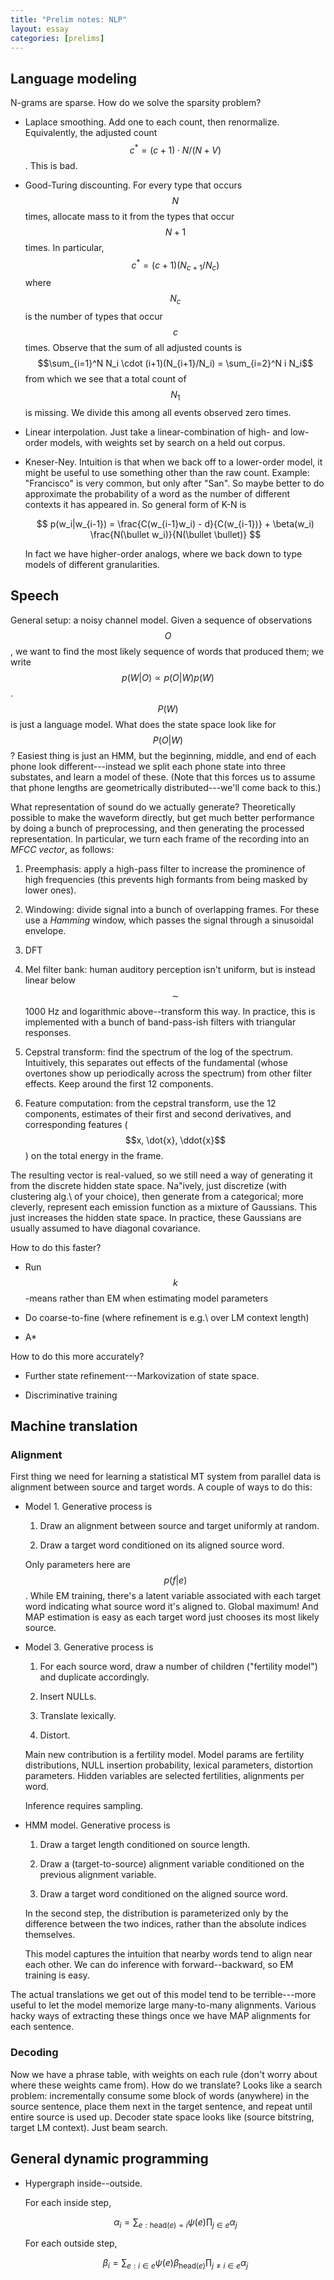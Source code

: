 ```yaml
---
title: "Prelim notes: NLP"
layout: essay
categories: [prelims]
---
```


## Language modeling

N-grams are sparse. How do we solve the sparsity problem?

-   Laplace smoothing. Add one to each count, then renormalize. Equivalently, the
    adjusted count $$c^* = (c + 1) \cdot N / (N+V)$$. This is bad.

-   Good-Turing discounting. For every type that occurs $$N$$ times, allocate mass
    to it from the types that occur $$N+1$$ times. In particular, $$c^* = (c+1)
    (N_{c+1} / N_c)$$ where $$N_c$$ is the number of types that occur $$c$$ times.
    Observe that the sum of all adjusted counts is $$\sum_{i=1}^N
    N_i \cdot (i+1)(N_{i+1}/N_i) = \sum_{i=2}^N i N_i$$ from which we see that a
    total count of $$N_1$$ is missing. We divide this among all events observed
    zero times.

-   Linear interpolation. Just take a linear-combination of high- and low-order
    models, with weights set by search on a held out corpus.

-   Kneser-Ney. Intuition is that when we back off to a lower-order model, it
    might be useful to use something other than the raw count. Example:
    "Francisco" is very common, but only after "San". So maybe better to do
    approximate the probability of a word as the number of different contexts it
    has appeared in. So general form of K-N is

    $$ 
    p(w_i|w_{i-1}) = \frac{C(w_{i-1}w_i) - d}{C(w_{i-1})} + \beta(w_i)
    \frac{N(\bullet w_i)}{N(\bullet \bullet)}
    $$

    In fact we have higher-order analogs, where we back down to type models of
    different granularities.

## Speech

General setup: a noisy channel model. Given a sequence of observations $$O$$, we
want to find the most likely sequence of words that produced them; we write
$$p(W|O) \propto p(O|W) p(W)$$. $$P(W)$$ is just a language model. What does the
state space look like for $$P(O|W)$$? Easiest thing is just an HMM, but the
beginning, middle, and end of each phone look different---instead we split each
phone state into three substates, and learn a model of these. (Note that this
forces us to assume that phone lengths are geometrically distributed---we'll
come back to this.)

What representation of sound do we actually generate? Theoretically possible to
make the waveform directly, but get much better performance by doing a bunch of
preprocessing, and then generating the processed representation. In particular,
we turn each frame of the recording into an _MFCC vector_, as follows:

1. Preemphasis: apply a high-pass filter to increase the prominence of high
   frequencies (this prevents high formants from being masked by lower ones).

2. Windowing: divide signal into a bunch of overlapping frames. For these use
   a _Hamming_ window, which passes the signal through a sinusoidal envelope.

3. DFT

4. Mel filter bank: human auditory perception isn't uniform, but is instead
   linear below $$\sim$$1000 Hz and logarithmic above--transform this way. In
   practice, this is implemented with a bunch of band-pass-ish filters with
   triangular responses.

5. Cepstral transform: find the spectrum of the log of the spectrum.
   Intuitively, this separates out effects of the fundamental (whose overtones
   show up periodically across the spectrum) from other filter effects.
   Keep around the first 12 components.

6. Feature computation: from the cepstral transform, use the 12 components,
   estimates of their first and second derivatives, and corresponding features
   ($$x, \dot{x}, \ddot{x}$$) on the total energy in the frame.

The resulting vector is real-valued, so we still need a way of generating it
from the discrete hidden state space. Na\"ively, just discretize (with
clustering alg.\ of your choice), then generate from a categorical; more
cleverly, represent each emission function as a mixture of Gaussians. This just
increases the hidden state space. In practice, these Gaussians are usually
assumed to have diagonal covariance.

How to do this faster?

- Run $$k$$-means rather than EM when estimating model parameters

- Do coarse-to-fine (where refinement is e.g.\ over LM context length)

- A*

How to do this more accurately?

- Further state refinement---Markovization of state space.

- Discriminative training

## Machine translation

### Alignment

First thing we need for learning a statistical MT system from parallel data is
alignment between source and target words. A couple of ways to do this:

-   Model 1. Generative process is

    1.  Draw an alignment between source and target uniformly at random.

    2.  Draw a target word conditioned on its aligned source word.

    Only parameters here are $$p(f|e)$$. While EM training, there's a latent
    variable associated with each target word indicating what source word it's
    aligned to. Global maximum! And MAP estimation is easy as each target word
    just chooses its most likely source.

-   Model 3. Generative process is

    1.  For each source word, draw a number of children ("fertility model") and
        duplicate accordingly.

    2.  Insert NULLs.

    3.  Translate lexically.

    4.  Distort.

    Main new contribution is a fertility model. Model params are fertility
    distributions, NULL insertion probability, lexical parameters, distortion
    parameters. Hidden variables are selected fertilities, alignments per word.

    Inference requires sampling.

-   HMM model. Generative process is

    1.  Draw a target length conditioned on source length.

    2.  Draw a (target-to-source) alignment variable conditioned on the previous
        alignment variable.

    3.  Draw a target word conditioned on the aligned source word.

    In the second step, the distribution is parameterized only by the difference
    between the two indices, rather than the absolute indices themselves.

    This model captures the intuition that nearby words tend to align near
    each other. We can do inference with forward--backward, so EM training is
    easy.

The actual translations we get out of this model tend to be terrible---more
useful to let the model memorize large many-to-many alignments. Various hacky
ways of extracting these things once we have MAP alignments for each sentence.

### Decoding

Now we have a phrase table, with weights on each rule (don't worry about where
these weights came from). How do we translate? Looks like a search problem:
incrementally consume some block of words (anywhere) in the source sentence,
place them next in the target sentence, and repeat until entire source is used
up. Decoder state space looks like (source bitstring, target LM context). Just
beam search.

## General dynamic programming

-   Hypergraph inside--outside. 

    For each inside step,

    $$ \alpha_i = \sum_{e : \textrm{head}(e) = i} \psi(e) \prod_{j \in e} \alpha_j $$

    For each outside step,

    $$ 
    \beta_i = \sum_{e : i \in e} \psi(e) \beta_{\textrm{head}(e)} \prod_{j
    \neq i \in e} \alpha_j 
    $$
